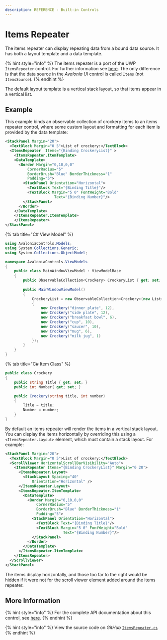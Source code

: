 ```yaml
---
description: REFERENCE - Built-in Controls
---
```


# Items Repeater

The items repeater can display repeating data from a bound data source. It has both a layout template and a data template.&#x20;

{% hint style="info" %}
The items repeater is a port of the UWP `ItemsRepeater` control. For further information see [here](https://docs.microsoft.com/en-us/windows/uwp/design/controls-and-patterns/items-repeater). The only difference is that the data source in the _Avalonia UI_ control is called `Items` (not `ItemsSource`).&#x20;
{% endhint %}

The default layout template is a vertical stack layout, so that items appear in a vertical list.

## Example <a href="#examples" id="examples"></a>

This example binds an observable collection of crockery items to an items repeater control, where some custom layout and formatting for each item is provided by the data template:&#x20;



```xml
<StackPanel Margin="20">
  <TextBlock Margin="0 5">List of crockery:</TextBlock>
  <ItemsRepeater  Items="{Binding CrockeryList}" >
    <ItemsRepeater.ItemTemplate>
    <DataTemplate>
      <Border Margin="0,10,0,0"
          CornerRadius="5"
          BorderBrush="Blue" BorderThickness="1"
          Padding="5">
        <StackPanel Orientation="Horizontal">
          <TextBlock Text="{Binding Title}"/>
          <TextBlock Margin="5 0" FontWeight="Bold" 
                      Text="{Binding Number}"/>
        </StackPanel>
      </Border>
    </DataTemplate>
    </ItemsRepeater.ItemTemplate>
    </ItemsRepeater>
</StackPanel>
```


{% tab title="C# View Model" %}
```csharp
using AvaloniaControls.Models;
using System.Collections.Generic;
using System.Collections.ObjectModel;

namespace AvaloniaControls.ViewModels
{
    public class MainWindowViewModel : ViewModelBase
    {
        public ObservableCollection<Crockery> CrockeryList { get; set; }
        
        public MainWindowViewModel()
        {
            CrockeryList = new ObservableCollection<Crockery>(new List<Crockery>
            {
                new Crockery("dinner plate", 12),
                new Crockery("side plate", 12),
                new Crockery("breakfast bowl", 6),
                new Crockery("cup", 10),
                new Crockery("saucer", 10),
                new Crockery("mug", 6),
                new Crockery("milk jug", 1)
            });    
        }
    }
}
```


{% tab title="C# Item Class" %}
```csharp
public class Crockery
{
    public string Title { get; set; }
    public int Number{ get; set; }

    public Crockery(string title, int number)
    {
        Title = title;
        Number = number;
    }
}
```



<!--figure><img src="../../.gitbook/assets/image (2) (6).png" alt=""><figcaption></figcaption></figure-->

By default an items repeater will render the items in a vertical stack layout. You can display the items horizontally by overriding this using a `<ItemsRepeater.Layout>` element, which must contain a stack layout. For example:

```xml
<StackPanel Margin="20">
  <TextBlock Margin="0 5">List of crockery:</TextBlock>
  <ScrollViewer HorizontalScrollBarVisibility="Auto">
    <ItemsRepeater Items="{Binding CrockeryList}" Margin="0 20">
      <ItemsRepeater.Layout>
        <StackLayout Spacing="40"
            Orientation="Horizontal" />
      </ItemsRepeater.Layout>
      <ItemsRepeater.ItemTemplate>
        <DataTemplate>
          <Border Margin="0,10,0,0"
              CornerRadius="5"
              BorderBrush="Blue" BorderThickness="1"
              Padding="5">
            <StackPanel Orientation="Horizontal">
              <TextBlock Text="{Binding Title}"/>
              <TextBlock Margin="5 0" FontWeight="Bold" 
                          Text="{Binding Number}"/>
            </StackPanel>
          </Border>
        </DataTemplate>
      </ItemsRepeater.ItemTemplate>
    </ItemsRepeater>
  </ScrollViewer>
</StackPanel>
```

The items display horizontally, and those too far to the right would be hidden if it were not for the scroll viewer element added around the items repeater.   &#x20;

<!--figure><img src="../../.gitbook/assets/repeater.gif" alt=""><figcaption></figcaption></figure-->

## More Information

{% hint style="info" %}
For the complete API documentation about this control, see [here](http://reference.avaloniaui.net/api/Avalonia.Controls/ItemsRepeater/).
{% endhint %}

{% hint style="info" %}
View the source code on _GitHub_ [`ItemsRepeater.cs`](https://github.com/AvaloniaUI/Avalonia/blob/master/src/Avalonia.Controls.ItemsRepeater/Controls/ItemsRepeater.cs)
{% endhint %}

